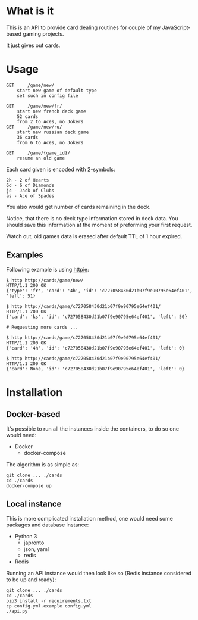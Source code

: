 # What is it

This is an API to provide card dealing routines for couple of my JavaScript-based gaming projects.

It just gives out cards.

# Usage

```
GET     /game/new/
    start new game of default type
    set such in config file

GET     /game/new/fr/
    start new french deck game
    52 cards
    from 2 to Aces, no Jokers
GET     /game/new/ru/
    start new russian deck game
    36 cards
    from 6 to Aces, no Jokers

GET     /game/{game_id}/
    resume an old game
```

Each card given is encoded with 2-symbols:

```
2h - 2 of Hearts
6d - 6 of Diamonds
jc - Jack of Clubs
as - Ace of Spades
```

You also would get number of cards remaining in the deck.

Notice, that there is no deck type information stored in deck data. You should save this information at the moment of preforming your first request.

Watch out, old games data is erased after default TTL of 1 hour expired.

## Examples

Following example is using [httpie](https://httpie.org/):

```
$ http http://cards/game/new/
HTTP/1.1 200 OK
{'type': 'fr', 'card': '4h', 'id': 'c727058430d21b07f9e90795e64ef401', 'left': 51}

$ http http://cards/game/c727058430d21b07f9e90795e64ef401/
HTTP/1.1 200 OK
{'card': 'ks', 'id': 'c727058430d21b07f9e90795e64ef401', 'left': 50}

# Requesting more cards ...

$ http http://cards/game/c727058430d21b07f9e90795e64ef401/
HTTP/1.1 200 OK
{'card': '4h', 'id': 'c727058430d21b07f9e90795e64ef401', 'left': 0}

$ http http://cards/game/c727058430d21b07f9e90795e64ef401/
HTTP/1.1 200 OK
{'card': None, 'id': 'c727058430d21b07f9e90795e64ef401', 'left': 0}
```

# Installation

## Docker-based

It's possible to run all the instances inside the containers, to do so one would need:

- Docker
  - docker-compose

The algorithm is as simple as:

```
git clone ... ./cards
cd ./cards
docker-compose up
```

## Local instance

This is more complicated installation method, one would need some packages and database instance:

- Python 3
  - japronto
  - json, yaml
  - redis
- Redis

Running an API instance would then look like so (Redis instance considered to be up and ready):

```
git clone ... ./cards
cd ./cards
pip3 install -r requirements.txt
cp config.yml.example config.yml
./api.py
```

